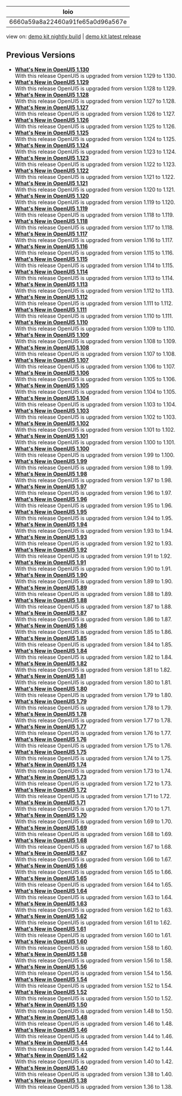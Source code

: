 <!-- loio6660a59a8a22460a91fe65a0d96a567e -->

| loio |
| -----|
| 6660a59a8a22460a91fe65a0d96a567e |

<div id="loio">

view on: [demo kit nightly build](https://sdk.openui5.org/nightly/#/topic/6660a59a8a22460a91fe65a0d96a567e) | [demo kit latest release](https://sdk.openui5.org/topic/6660a59a8a22460a91fe65a0d96a567e)</div>

## Previous Versions

-   **[What's New in OpenUI5 1.130](What_s_New_in_OpenUI5_1_130_85609d4.md "With
		this release OpenUI5 is upgraded
		from version 1.129 to 1.130.")**  
With this release OpenUI5 is upgraded from version 1.129 to 1.130.
-   **[What's New in OpenUI5 1.129](What_s_New_in_OpenUI5_1_129_d22b8af.md "With
		this release OpenUI5 is upgraded
		from version 1.128 to 1.129.")**  
With this release OpenUI5 is upgraded from version 1.128 to 1.129.
-   **[What's New in OpenUI5 1.128](What_s_New_in_OpenUI5_1_128_1f76220.md "With
		this release OpenUI5 is upgraded
		from version 1.127 to 1.128.")**  
With this release OpenUI5 is upgraded from version 1.127 to 1.128.
-   **[What's New in OpenUI5 1.127](What_s_New_in_OpenUI5_1_127_e5e1317.md "With
		this release OpenUI5 is upgraded
		from version 1.126 to 1.127.")**  
With this release OpenUI5 is upgraded from version 1.126 to 1.127.
-   **[What's New in OpenUI5 1.126](What_s_New_in_OpenUI5_1_126_1d98116.md "With
		this release OpenUI5 is upgraded
		from version 1.125 to 1.126.")**  
With this release OpenUI5 is upgraded from version 1.125 to 1.126.
-   **[What's New in OpenUI5 1.125](What_s_New_in_OpenUI5_1_125_9d87044.md "With
		this release OpenUI5 is upgraded
		from version 1.124 to 1.125.")**  
With this release OpenUI5 is upgraded from version 1.124 to 1.125.
-   **[What's New in OpenUI5 1.124](What_s_New_in_OpenUI5_1_124_7f77c3f.md "With
		this release OpenUI5 is upgraded
		from version 1.123 to 1.124.")**  
With this release OpenUI5 is upgraded from version 1.123 to 1.124.
-   **[What's New in OpenUI5 1.123](What_s_New_in_OpenUI5_1_123_9d00ac7.md "With
		this release OpenUI5 is upgraded
		from version 1.122 to 1.123.")**  
With this release OpenUI5 is upgraded from version 1.122 to 1.123.
-   **[What's New in OpenUI5 1.122](What_s_New_in_OpenUI5_1_122_5d078da.md "With
		this release OpenUI5 is upgraded
		from version 1.121 to 1.122.")**  
With this release OpenUI5 is upgraded from version 1.121 to 1.122.
-   **[What's New in OpenUI5 1.121](What_s_New_in_OpenUI5_1_121_91a4a2f.md "With
		this release OpenUI5 is upgraded
		from version 1.120 to 1.121.")**  
With this release OpenUI5 is upgraded from version 1.120 to 1.121.
-   **[What's New in OpenUI5 1.120](What_s_New_in_OpenUI5_1_120_2359b63.md "With
		this release OpenUI5 is upgraded
		from version 1.119 to 1.120.")**  
With this release OpenUI5 is upgraded from version 1.119 to 1.120.
-   **[What's New in OpenUI5 1.119](What_s_New_in_OpenUI5_1_119_0b1903a.md "With
		this release OpenUI5 is upgraded
		from version 1.118 to 1.119.")**  
With this release OpenUI5 is upgraded from version 1.118 to 1.119.
-   **[What's New in OpenUI5 1.118](What_s_New_in_OpenUI5_1_118_3eecbde.md "With
		this release OpenUI5 is upgraded
		from version 1.117 to 1.118.")**  
With this release OpenUI5 is upgraded from version 1.117 to 1.118.
-   **[What's New in OpenUI5 1.117](What_s_New_in_OpenUI5_1_117_029d3b4.md "With
		this release OpenUI5 is upgraded
		from version 1.116 to 1.117.")**  
With this release OpenUI5 is upgraded from version 1.116 to 1.117.
-   **[What's New in OpenUI5 1.116](What_s_New_in_OpenUI5_1_116_ebd6f34.md "With
		this release OpenUI5 is upgraded
		from version 1.115 to 1.116.")**  
With this release OpenUI5 is upgraded from version 1.115 to 1.116.
-   **[What's New in OpenUI5 1.115](What_s_New_in_OpenUI5_1_115_409fde8.md "With
		this release OpenUI5 is upgraded
		from version 1.114 to 1.115.")**  
With this release OpenUI5 is upgraded from version 1.114 to 1.115.
-   **[What's New in OpenUI5 1.114](What_s_New_in_OpenUI5_1_114_890fce1.md "With
		this release OpenUI5 is upgraded
		from version 1.113 to 1.114.")**  
With this release OpenUI5 is upgraded from version 1.113 to 1.114.
-   **[What's New in OpenUI5 1.113](What_s_New_in_OpenUI5_1_113_a9553fe.md "With
		this release OpenUI5 is upgraded
		from version 1.112 to 1.113.")**  
With this release OpenUI5 is upgraded from version 1.112 to 1.113.
-   **[What's New in OpenUI5 1.112](What_s_New_in_OpenUI5_1_112_34afc69.md "With
		this release OpenUI5 is upgraded
		from version 1.111 to 1.112.")**  
With this release OpenUI5 is upgraded from version 1.111 to 1.112.
-   **[What's New in OpenUI5 1.111](What_s_New_in_OpenUI5_1_111_7a67837.md "With
		this release OpenUI5 is upgraded
		from version 1.110 to 1.111.")**  
With this release OpenUI5 is upgraded from version 1.110 to 1.111.
-   **[What's New in OpenUI5 1.110](What_s_New_in_OpenUI5_1_110_71a855c.md "With
		this release OpenUI5 is upgraded
		from version 1.109 to 1.110.")**  
With this release OpenUI5 is upgraded from version 1.109 to 1.110.
-   **[What's New in OpenUI5 1.109](What_s_New_in_OpenUI5_1_109_3264bd2.md "With
		this release OpenUI5 is upgraded
		from version 1.108 to 1.109.")**  
With this release OpenUI5 is upgraded from version 1.108 to 1.109.
-   **[What's New in OpenUI5 1.108](What_s_New_in_OpenUI5_1_108_66e33f0.md "With
		this release OpenUI5 is upgraded
		from version 1.107 to 1.108.")**  
With this release OpenUI5 is upgraded from version 1.107 to 1.108.
-   **[What's New in OpenUI5 1.107](What_s_New_in_OpenUI5_1_107_d4ff916.md "With
		this release OpenUI5 is upgraded
		from version 1.106 to 1.107.")**  
With this release OpenUI5 is upgraded from version 1.106 to 1.107.
-   **[What's New in OpenUI5 1.106](What_s_New_in_OpenUI5_1_106_5b497b0.md "With
		this release OpenUI5 is upgraded
		from version 1.105 to 1.106.")**  
With this release OpenUI5 is upgraded from version 1.105 to 1.106.
-   **[What's New in OpenUI5 1.105](What_s_New_in_OpenUI5_1_105_4d6c00e.md "With
		this release OpenUI5 is upgraded
		from version 1.104 to 1.105.")**  
With this release OpenUI5 is upgraded from version 1.104 to 1.105.
-   **[What's New in OpenUI5 1.104](What_s_New_in_OpenUI5_1_104_69e567c.md "With
		this release OpenUI5 is upgraded
		from version 1.103 to 1.104.")**  
With this release OpenUI5 is upgraded from version 1.103 to 1.104.
-   **[What's New in OpenUI5 1.103](What_s_New_in_OpenUI5_1_103_0e98c76.md "With
		this release OpenUI5 is upgraded
		from version 1.102 to 1.103.")**  
With this release OpenUI5 is upgraded from version 1.102 to 1.103.
-   **[What's New in OpenUI5 1.102](What_s_New_in_OpenUI5_1_102_f038c99.md "With
		this release OpenUI5 is upgraded
		from version 1.101 to 1.102.")**  
With this release OpenUI5 is upgraded from version 1.101 to 1.102.
-   **[What's New in OpenUI5 1.101](What_s_New_in_OpenUI5_1_101_7733b00.md "With
		this release OpenUI5 is upgraded
		from version 1.100 to 1.101.")**  
With this release OpenUI5 is upgraded from version 1.100 to 1.101.
-   **[What's New in OpenUI5 1.100](What_s_New_in_OpenUI5_1_100_27dec1d.md "With
		this release OpenUI5 is upgraded
		from version 1.99 to 1.100.")**  
With this release OpenUI5 is upgraded from version 1.99 to 1.100.
-   **[What's New in OpenUI5 1.99](What_s_New_in_OpenUI5_1_99_4f35848.md "With this release OpenUI5 is upgraded from version 1.98 to 1.99.")**  
With this release OpenUI5 is upgraded from version 1.98 to 1.99.
-   **[What's New in OpenUI5 1.98](What_s_New_in_OpenUI5_1_98_d9f16f2.md "With
		this release OpenUI5 is upgraded
		from version 1.97 to 1.98.")**  
With this release OpenUI5 is upgraded from version 1.97 to 1.98.
-   **[What's New in OpenUI5 1.97](What_s_New_in_OpenUI5_1_97_fa0e282.md "With
		this release OpenUI5 is upgraded
		from version 1.96 to 1.97.")**  
With this release OpenUI5 is upgraded from version 1.96 to 1.97.
-   **[What's New in OpenUI5 1.96](What_s_New_in_OpenUI5_1_96_7a9269f.md "With
		this release OpenUI5 is upgraded
		from version 1.95 to 1.96.")**  
With this release OpenUI5 is upgraded from version 1.95 to 1.96.
-   **[What's New in OpenUI5 1.95](What_s_New_in_OpenUI5_1_95_a1aea67.md "With
		this release OpenUI5 is upgraded
		from version 1.94 to 1.95.")**  
With this release OpenUI5 is upgraded from version 1.94 to 1.95.
-   **[What's New in OpenUI5 1.94](What_s_New_in_OpenUI5_1_94_c40f1e6.md "With
		this release OpenUI5 is upgraded
		from version 1.93 to 1.94.")**  
With this release OpenUI5 is upgraded from version 1.93 to 1.94.
-   **[What's New in OpenUI5 1.93](What_s_New_in_OpenUI5_1_93_f273340.md "With
		this release OpenUI5 is upgraded
		from version 1.92 to 1.93.")**  
With this release OpenUI5 is upgraded from version 1.92 to 1.93.
-   **[What's New in OpenUI5 1.92](What_s_New_in_OpenUI5_1_92_1ef345d.md "With
		this release OpenUI5 is upgraded
		from version 1.91 to 1.92.")**  
With this release OpenUI5 is upgraded from version 1.91 to 1.92.
-   **[What's New in OpenUI5 1.91](What_s_New_in_OpenUI5_1_91_0a2bd79.md "With
		this release OpenUI5 is upgraded
		from version 1.90 to 1.91.")**  
With this release OpenUI5 is upgraded from version 1.90 to 1.91.
-   **[What's New in OpenUI5 1.90](What_s_New_in_OpenUI5_1_90_91c10c2.md "With
		this release OpenUI5 is upgraded
		from version 1.89 to 1.90.")**  
With this release OpenUI5 is upgraded from version 1.89 to 1.90.
-   **[What's New in OpenUI5 1.89](What_s_New_in_OpenUI5_1_89_e56cddc.md "With
		this release OpenUI5 is upgraded
		from version 1.88 to 1.89.")**  
With this release OpenUI5 is upgraded from version 1.88 to 1.89.
-   **[What's New in OpenUI5 1.88](What_s_New_in_OpenUI5_1_88_e15a206.md "With
		this release OpenUI5 is upgraded
		from version 1.87 to 1.88.")**  
With this release OpenUI5 is upgraded from version 1.87 to 1.88.
-   **[What's New in OpenUI5 1.87](What_s_New_in_OpenUI5_1_87_b506da7.md "With
		this release OpenUI5 is upgraded
		from version 1.86 to 1.87.")**  
With this release OpenUI5 is upgraded from version 1.86 to 1.87.
-   **[What's New in OpenUI5 1.86](What_s_New_in_OpenUI5_1_86_4c1c959.md "With
		this release OpenUI5 is upgraded
		from version 1.85 to 1.86.")**  
With this release OpenUI5 is upgraded from version 1.85 to 1.86.
-   **[What's New in OpenUI5 1.85](What_s_New_in_OpenUI5_1_85_1d18eb5.md "With
		this release OpenUI5 is upgraded
		from version 1.84 to 1.85.")**  
With this release OpenUI5 is upgraded from version 1.84 to 1.85.
-   **[What's New in OpenUI5 1.84](What_s_New_in_OpenUI5_1_84_dc76640.md "With
		this release OpenUI5 is upgraded
		from version 1.82 to 1.84.")**  
With this release OpenUI5 is upgraded from version 1.82 to 1.84.
-   **[What's New in OpenUI5 1.82](What_s_New_in_OpenUI5_1_82_3a8dd13.md "With
		this release OpenUI5 is upgraded
		from version 1.81 to 1.82.")**  
With this release OpenUI5 is upgraded from version 1.81 to 1.82.
-   **[What's New in OpenUI5 1.81](What_s_New_in_OpenUI5_1_81_f5e2a21.md "With
		this release OpenUI5 is upgraded
		from version 1.80 to 1.81.")**  
With this release OpenUI5 is upgraded from version 1.80 to 1.81.
-   **[What's New in OpenUI5 1.80](What_s_New_in_OpenUI5_1_80_8cee506.md "With
		this release OpenUI5 is upgraded
		from version 1.79 to 1.80.")**  
With this release OpenUI5 is upgraded from version 1.79 to 1.80.
-   **[What's New in OpenUI5 1.79](What_s_New_in_OpenUI5_1_79_99c4cdc.md "With
		this release OpenUI5 is upgraded
		from version 1.78 to 1.79.")**  
With this release OpenUI5 is upgraded from version 1.78 to 1.79.
-   **[What's New in OpenUI5 1.78](What_s_New_in_OpenUI5_1_78_f09b63e.md "With
		this release OpenUI5 is upgraded
		from version 1.77 to 1.78.")**  
With this release OpenUI5 is upgraded from version 1.77 to 1.78.
-   **[What's New in OpenUI5 1.77](What_s_New_in_OpenUI5_1_77_c46b439.md "With
		this release OpenUI5 is upgraded
		from version 1.76 to 1.77.")**  
With this release OpenUI5 is upgraded from version 1.76 to 1.77.
-   **[What's New in OpenUI5 1.76](What_s_New_in_OpenUI5_1_76_aad03b5.md "With
		this release OpenUI5 is upgraded
		from version 1.75 to 1.76.")**  
With this release OpenUI5 is upgraded from version 1.75 to 1.76.
-   **[What's New in OpenUI5 1.75](What_s_New_in_OpenUI5_1_75_5cbb62d.md "With
		this release OpenUI5 is upgraded
		from version 1.74 to 1.75.")**  
With this release OpenUI5 is upgraded from version 1.74 to 1.75.
-   **[What's New in OpenUI5 1.74](What_s_New_in_OpenUI5_1_74_c22208a.md "With
		this release OpenUI5 is upgraded
		from version 1.73 to 1.74.")**  
With this release OpenUI5 is upgraded from version 1.73 to 1.74.
-   **[What's New in OpenUI5 1.73](What_s_New_in_OpenUI5_1_73_231dd13.md "With
		this release OpenUI5 is upgraded
		from version 1.72 to 1.73.")**  
With this release OpenUI5 is upgraded from version 1.72 to 1.73.
-   **[What's New in OpenUI5 1.72](What_s_New_in_OpenUI5_1_72_521cad9.md "With
		this release OpenUI5 is upgraded
		from version 1.71 to 1.72.")**  
With this release OpenUI5 is upgraded from version 1.71 to 1.72.
-   **[What's New in OpenUI5 1.71](What_s_New_in_OpenUI5_1_71_a93a6a3.md "With
		this release OpenUI5 is upgraded
		from version 1.70 to 1.71.")**  
With this release OpenUI5 is upgraded from version 1.70 to 1.71.
-   **[What's New in OpenUI5 1.70](What_s_New_in_OpenUI5_1_70_f073d69.md "With
		this release OpenUI5 is upgraded
		from version 1.69 to 1.70.")**  
With this release OpenUI5 is upgraded from version 1.69 to 1.70.
-   **[What's New in OpenUI5 1.69](What_s_New_in_OpenUI5_1_69_89a18bd.md "With
		this release OpenUI5 is upgraded
		from version 1.68 to 1.69.")**  
With this release OpenUI5 is upgraded from version 1.68 to 1.69.
-   **[What's New in OpenUI5 1.68](What_s_New_in_OpenUI5_1_68_f94bf93.md "With
		this release OpenUI5 is upgraded
		from version 1.67 to 1.68.")**  
With this release OpenUI5 is upgraded from version 1.67 to 1.68.
-   **[What's New in OpenUI5 1.67](What_s_New_in_OpenUI5_1_67_a6b1472.md "With
		this release OpenUI5 is upgraded
		from version 1.66 to 1.67.")**  
With this release OpenUI5 is upgraded from version 1.66 to 1.67.
-   **[What's New in OpenUI5 1.66](What_s_New_in_OpenUI5_1_66_c9896e9.md "With
		this release OpenUI5 is upgraded
		from version 1.65 to 1.66.")**  
With this release OpenUI5 is upgraded from version 1.65 to 1.66.
-   **[What's New in OpenUI5 1.65](What_s_New_in_OpenUI5_1_65_0f5acfd.md "With
		this release OpenUI5 is upgraded
		from version 1.64 to 1.65.")**  
With this release OpenUI5 is upgraded from version 1.64 to 1.65.
-   **[What's New in OpenUI5 1.64](What_s_New_in_OpenUI5_1_64_0e30822.md "With
		this release OpenUI5 is upgraded
		from version 1.63 to 1.64.")**  
With this release OpenUI5 is upgraded from version 1.63 to 1.64.
-   **[What's New in OpenUI5 1.63](What_s_New_in_OpenUI5_1_63_e8d9da7.md "With
		this release OpenUI5 is upgraded
		from version 1.62 to 1.63.")**  
With this release OpenUI5 is upgraded from version 1.62 to 1.63.
-   **[What's New in OpenUI5 1.62](What_s_New_in_OpenUI5_1_62_771f4d5.md "With
		this release OpenUI5 is upgraded
		from version 1.61 to 1.62.")**  
With this release OpenUI5 is upgraded from version 1.61 to 1.62.
-   **[What's New in OpenUI5 1.61](What_s_New_in_OpenUI5_1_61_d991552.md "With
		this release OpenUI5 is upgraded
		from version 1.60 to 1.61.")**  
With this release OpenUI5 is upgraded from version 1.60 to 1.61.
-   **[What's New in OpenUI5 1.60](What_s_New_in_OpenUI5_1_60_5a0e1f7.md "With
		this release OpenUI5 is upgraded
		from version 1.58 to 1.60.")**  
With this release OpenUI5 is upgraded from version 1.58 to 1.60.
-   **[What's New in OpenUI5 1.58](What_s_New_in_OpenUI5_1_58_7c927aa.md "With
		this release OpenUI5 is upgraded
		from version 1.56 to 1.58.")**  
With this release OpenUI5 is upgraded from version 1.56 to 1.58.
-   **[What's New in OpenUI5 1.56](What_s_New_in_OpenUI5_1_56_108b7fd.md "With
		this release OpenUI5 is upgraded
		from version 1.54 to 1.56.")**  
With this release OpenUI5 is upgraded from version 1.54 to 1.56.
-   **[What's New in OpenUI5 1.54](What_s_New_in_OpenUI5_1_54_c838330.md "With
		this release OpenUI5 is upgraded
		from version 1.52 to 1.54.")**  
With this release OpenUI5 is upgraded from version 1.52 to 1.54.
-   **[What's New in OpenUI5 1.52](What_s_New_in_OpenUI5_1_52_849e1b6.md "With
		this release OpenUI5 is upgraded
		from version 1.50 to 1.52.")**  
With this release OpenUI5 is upgraded from version 1.50 to 1.52.
-   **[What's New in OpenUI5 1.50](What_s_New_in_OpenUI5_1_50_759e9f3.md "With
		this release OpenUI5 is upgraded
		from version 1.48 to 1.50.")**  
With this release OpenUI5 is upgraded from version 1.48 to 1.50.
-   **[What's New in OpenUI5 1.48](What_s_New_in_OpenUI5_1_48_fa1efac.md "With this release OpenUI5 is upgraded from version 1.46 to 1.48.")**  
With this release OpenUI5 is upgraded from version 1.46 to 1.48.
-   **[What's New in OpenUI5 1.46](What_s_New_in_OpenUI5_1_46_6307539.md "With
		this release OpenUI5 is upgraded
		from version 1.44 to 1.46.")**  
With this release OpenUI5 is upgraded from version 1.44 to 1.46.
-   **[What's New in OpenUI5 1.44](What_s_New_in_OpenUI5_1_44_a0cb7a0.md "With
		this release OpenUI5 is upgraded
		from version 1.42 to 1.44.")**  
With this release OpenUI5 is upgraded from version 1.42 to 1.44.
-   **[What's New in OpenUI5 1.42](What_s_New_in_OpenUI5_1_42_468b05d.md "With
		this release OpenUI5 is upgraded
		from version 1.40 to 1.42.")**  
With this release OpenUI5 is upgraded from version 1.40 to 1.42.
-   **[What's New in OpenUI5 1.40](What_s_New_in_OpenUI5_1_40_fbab50e.md "With
		this release OpenUI5 is upgraded
		from version 1.38 to 1.40.")**  
With this release OpenUI5 is upgraded from version 1.38 to 1.40.
-   **[What's New in OpenUI5 1.38](What_s_New_in_OpenUI5_1_38_f218918.md "With
		this release OpenUI5 is upgraded
		from version 1.36 to 1.38.")**  
With this release OpenUI5 is upgraded from version 1.36 to 1.38.

